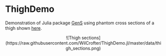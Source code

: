# ThighDemo

<!--[Build Status](https://travis-ci.org/wilcrofter/ThighDemo.jl.svg?branch=master)](https://travis-ci.org/wilcrofter/ThighDemo.jl)-->

Demonstration of Julia package [GenS](https://github.com/WilCrofter/GenS.jl) using phantom cross sections of a thigh shown [here](http://wilcrofter.github.io/crust/www/thigh_large_pixelation.html).

<center>
![Thigh sections](https://raw.githubusercontent.com/WilCrofter/ThighDemo.jl/master/data/thigh_sections.png)</center>

